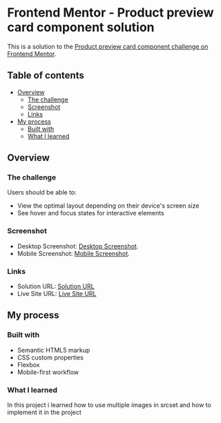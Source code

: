 # Frontend Mentor - Product preview card component solution

This is a solution to the [Product preview card component challenge on Frontend Mentor](https://www.frontendmentor.io/challenges/product-preview-card-component-GO7UmttRfa). 

## Table of contents

- [Overview](#overview)
  - [The challenge](#the-challenge)
  - [Screenshot](#screenshot)
  - [Links](#links)
- [My process](#my-process)
  - [Built with](#built-with)
  - [What I learned](#what-i-learned)


## Overview

### The challenge

Users should be able to:

- View the optimal layout depending on their device's screen size
- See hover and focus states for interactive elements

### Screenshot

- Desktop Screenshot: [Desktop Screenshot](./images/desktop-screenshot.png).
- Mobile Screenshot: [Mobile Screenshot](./images/mobile-screenshot.png).

### Links

- Solution URL: [Solution URL](https://github.com/Mohammed-Abol-Fotouh/Product-preview-card-component-Frontend-Mentor)
- Live Site URL: [Live Site URL](https://mohammed-abol-fotouh.github.io/Product-preview-card-component-Frontend-Mentor/)

## My process

### Built with

- Semantic HTML5 markup
- CSS custom properties
- Flexbox
- Mobile-first workflow

### What I learned

In this project i learned how to use multiple images in srcset and how to implement it in the project

